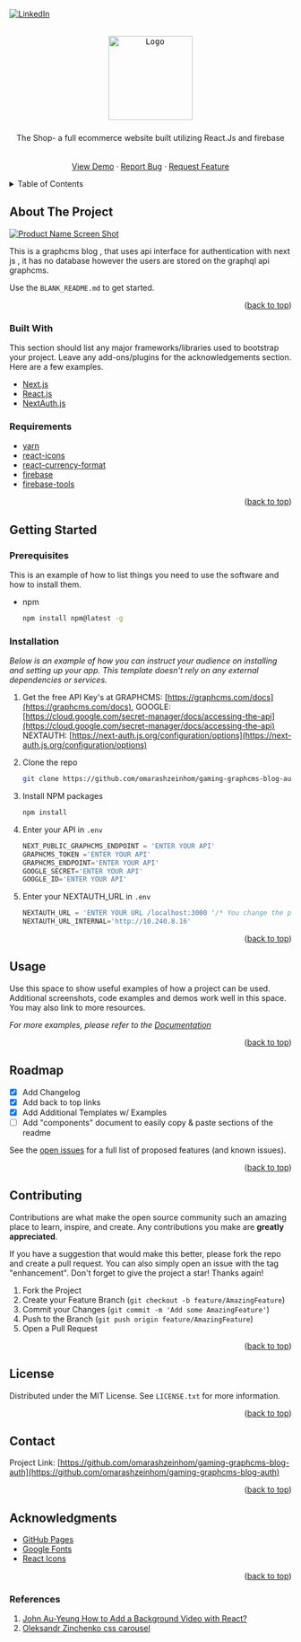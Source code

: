 <div id="top"></div>


[![LinkedIn][linkedin-shield]][linkedin-url]

<!-- PROJECT LOGO -->
<br />

<div align="center">
<kbd>
    <img src="img/logo.jpg" alt="Logo" width="150" height="150"/>
    </kbd>

  <a href="https://github.com/omarashzeinhom/theshop-amazon-insipred-shop">
  </a>

  <h3 align="center"></h3>

  <p align="center">
The Shop- a full ecommerce website built utilizing React.Js and firebase
    <br />
    <br />
    <br />
    <a href="https://github.com/omarashzeinhom/theshop-amazon-insipred-shop/">View Demo</a>
    ·
    <a href="https://github.com/omarashzeinhom/theshop-amazon-insipred-shop/issues">Report Bug</a>
    ·
    <a href="https://github.com/omarashzeinhom/theshop-amazon-insipred-shop/issues">Request Feature</a>
  </p>
</div>



<!-- TABLE OF CONTENTS -->
<details>
  <summary>Table of Contents</summary>
  <ol>
    <li>
      <a href="#about-the-project">About The Project</a>
      <ul>
        <li><a href="#built-with">Built With</a></li>
      </ul>
    </li>
    <li>
      <a href="#getting-started">Getting Started</a>
      <ul>
        <li><a href="#prerequisites">Prerequisites</a></li>
        <li><a href="#installation">Installation</a></li>
      </ul>
    </li>
    <li><a href="#usage">Usage</a></li>
    <li><a href="#roadmap">Roadmap</a></li>
    <li><a href="#contributing">Contributing</a></li>
    <li><a href="#license">License</a></li>
    <li><a href="#contact">Contact</a></li>
    <li><a href="#acknowledgments">Acknowledgments</a></li>
    <li><a href="#references">References</a></li>

  </ol>
</details>



<!-- ABOUT THE PROJECT -->
## About The Project

[![Product Name Screen Shot][product-screenshot]](https://oa-gaming-blog.vercel.app/)

This is a graphcms blog , that uses api interface for authentication with next js , it has no database however the users are stored on the graphql api graphcms. 

Use the `BLANK_README.md` to get started.

<p align="right">(<a href="#top">back to top</a>)</p>



### Built With

This section should list any major frameworks/libraries used to bootstrap your project. Leave any add-ons/plugins for the acknowledgements section. Here are a few examples.

* [Next.js](https://nextjs.org/)
* [React.js](https://reactjs.org/)
* [NextAuth.js](https://next-auth.js.org/)

### Requirements 

* [yarn]()
* [react-icons]()
* [react-currency-format](https://www.npmjs.com/package/react-currency-format)
* [firebase]()
* [firebase-tools]()



<p align="right">(<a href="#top">back to top</a>)</p>



<!-- GETTING STARTED -->
## Getting Started

### Prerequisites

This is an example of how to list things you need to use the software and how to install them.
* npm
  ```sh
  npm install npm@latest -g
  ```

### Installation

_Below is an example of how you can instruct your audience on installing and setting up your app. This template doesn't rely on any external dependencies or services._

1. Get the free API Key's at 
    GRAPHCMS: [https://graphcms.com/docs](https://graphcms.com/docs),
    GOOGLE: [https://cloud.google.com/secret-manager/docs/accessing-the-api](https://cloud.google.com/secret-manager/docs/accessing-the-api)
    NEXTAUTH: [https://next-auth.js.org/configuration/options](https://next-auth.js.org/configuration/options)
   
   
2. Clone the repo
   ```sh
   git clone https://github.com/omarashzeinhom/gaming-graphcms-blog-auth
   ```
3. Install NPM packages
   ```sh
   npm install
   ```
4. Enter your API in `.env`
   ```js
   NEXT_PUBLIC_GRAPHCMS_ENDPOINT = 'ENTER YOUR API'
   GRAPHCMS_TOKEN ='ENTER YOUR API'
   GRAPHCMS_ENDPOINT='ENTER YOUR API'
   GOOGLE_SECRET='ENTER YOUR API'
   GOOGLE_ID='ENTER YOUR API'
   ```
5. Enter your NEXTAUTH_URL in `.env`
   ```js
   NEXTAUTH_URL = 'ENTER YOUR URL /localhost:3000 '/* You change the port to your preference*/
   NEXTAUTH_URL_INTERNAL='http://10.240.8.16'

   ```   

<p align="right">(<a href="#top">back to top</a>)</p>



<!-- USAGE EXAMPLES -->
## Usage

Use this space to show useful examples of how a project can be used. Additional screenshots, code examples and demos work well in this space. You may also link to more resources.

_For more examples, please refer to the [Documentation](https://example.com)_

<p align="right">(<a href="#top">back to top</a>)</p>



<!-- ROADMAP -->
## Roadmap

- [x] Add Changelog
- [x] Add back to top links
- [x] Add Additional Templates w/ Examples
- [ ] Add "components" document to easily copy & paste sections of the readme

See the [open issues](https://github.com/omarashzeinhom/gaming-graphcms-blog-auth/issues) for a full list of proposed features (and known issues).

<p align="right">(<a href="#top">back to top</a>)</p>



<!-- CONTRIBUTING -->
## Contributing

Contributions are what make the open source community such an amazing place to learn, inspire, and create. Any contributions you make are **greatly appreciated**.

If you have a suggestion that would make this better, please fork the repo and create a pull request. You can also simply open an issue with the tag "enhancement".
Don't forget to give the project a star! Thanks again!

1. Fork the Project
2. Create your Feature Branch (`git checkout -b feature/AmazingFeature`)
3. Commit your Changes (`git commit -m 'Add some AmazingFeature'`)
4. Push to the Branch (`git push origin feature/AmazingFeature`)
5. Open a Pull Request

<p align="right">(<a href="#top">back to top</a>)</p>



<!-- LICENSE -->
## License

Distributed under the MIT License. See `LICENSE.txt` for more information.

<p align="right">(<a href="#top">back to top</a>)</p>



<!-- CONTACT -->
## Contact
Project Link: [https://github.com/omarashzeinhom/gaming-graphcms-blog-auth](https://github.com/omarashzeinhom/gaming-graphcms-blog-auth)

<p align="right">(<a href="#top">back to top</a>)</p>



<!-- ACKNOWLEDGMENTS -->
## Acknowledgments


* [GitHub Pages](https://pages.github.com)
* [Google Fonts](https://fonts.google.com/)
* [React Icons](https://react-icons.github.io/react-icons/search)

<p align="right">(<a href="#top">back to top</a>)</p>

### References



1. [John Au-Yeung How to Add a Background Video with React?](https://thewebdev.info/2021/09/28/how-to-add-a-background-video-with-react/)
2. [Oleksandr Zinchenko 
css carousel ](https://codepen.io/Qvatra/pen/ezdzbv?editors=1000)



<!-- MARKDOWN LINKS & IMAGES -->
<!-- https://www.markdownguide.org/basic-syntax/#reference-style-links -->
[forks-shield]: https://img.shields.io/github/forks/othneildrew/Best-README-Template.svg?style=for-the-badge
[forks-url]: https://github.com/omarashzeinhom/gaming-graphcms-blog-auth/network/members
[linkedin-shield]: https://img.shields.io/badge/-LinkedIn-black.svg?style=for-the-badge&logo=linkedin&colorB=555
[linkedin-url]:https://www.linkedin.com/in/omar-abdelrahman-7602a9126/?challengeId=AQEV9iEfbhe5gAAAAX-mimK5NgF_ZhhgsWKnBK9_zqyaTZckcCE79DjQV-8dXVQnAYfVBYBjqhTy_kV030w0LcR3fKRVV8IgyQ&submissionId=02a9350a-f50a-de16-1a87-3ca3b148e71a
[product-screenshot]: img/gaming-blog-screen-shot.jpg
